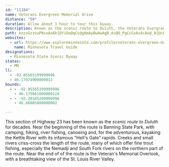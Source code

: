 ```yaml
---
id: "11184"
name: Veterans Evergreen Memorial Drive
distance: "50"
duration: Allow about 1 hour to tour this byway.
description: Known as the scenic route to Duluth, the Veterans Evergreen Memorial Scenic Drive offers a wide variety of activities for visitors to enjoy.
path: knzxGzzvuPNsxAoAk{@YiDe@qCc@gAmAyBwAwAgB_As@O_PgCcCeAcAcAo@_A{@cBw@mC_@eCE_B?oq@Hag@T_e@BoVC}bACaCQoBs@yDcCsDyCmBmA_@cEe@aAWaA_@eAy@y@y@i@_As@gBu@eCqEua@i@eDcAmDoDaIik@ow@egA}yAoiB_fCkX{^gaAa`AmVoVoB_CyDmFkjDgyFisAoyBa\yi@oe@qv@ol@iz@w_AutAwHuHyVcOmPmLoBsBcf@gn@egAiwAqEyE{CyBco@e_@gGgEcDsDecAq~AeCsD}CsDwA_DeCgEi`@on@ob@{o@qGmG}K{G}D_E}B_DyCcFqBsFeAgFsCoK}Pg\iXob@kL_PiI}IuAaBoGeGqFyGk^iLmV{JgFgEmC_DcBgCoDyDoL{O{BoCqDqFiCiIqAkHk@cFoAuGwCsIqFqHi@aA_I{H}EsFwAmB{HgNcMqVuK}R}EsJ_BuD}BeG}DiIeOk^uI{RiH}LoNgQmUkZ}DyDmEyCcRaFsEuCgDwDeMqTeCsCmE{Di~DklCoD}DeHqMo@aBcHaV_BmDmCaEsRqWcBsBmD_DmEeCkCeAmgAu^wAk@cCgB_CyCaBcEo@}CWsBy@aLcA}EiAcCqB}BeA_AoAo@_ASoo@_E}De@yCy@gHmD}G_HwEcHsEsH}AeD_BoE}A{Gu@yFsBaSy@{Dy@kC}Wom@{BuEeB_DeCyDkFoFqJkHsjAew@gDqBcIuD}hCecAyGsEsCaCMWeCsB_JgI{A_AiBs@aC_@_C?aMrBgDVoB@ql@aB}CNeB\yJdCo@FyCMgCq@uAu@a\{WwBm@mDg@cGKiCWsBm@gEqB_NuHkAg@gAs@uAi@wCg@{GGaAKgEmAiCsC}@}AiGwLy@kAcBuA}@i@s@UkBWgZKaGMkEs@eBm@_B}@oCsBcYqZaB{AsByA}BqA_PaE_CqAwB_ByCaDyBuDyBmFmEmQcA{CqKkTaIsN_b@uo@aCkFeAiDiDgPcAyDcCoFaLaQ]aAoDkFi@aBUyAMaBHwB`Cya@x@oQCmBIsAk@yDwA{GUsDDkEXsDbBcN~@kR~@uTRyB~@_FnLw\nA}Dh@yCf@}DRcF?ct@HcDN{BZuCpEmRXgBHsA?sDW_D[kBs@oBu@yAoAyAcBeAoAg@sBKi@DC{x@EuAo@yE?iHNcBhAaDnAgE\sAZ}B\iDJeFCsAQaASs@OqAi@mb@
websites:
  - url: https://www.exploreminnesota.com/profile/veterans-evergreen-memorial-drive-scenic-byway/2328
    name: Minnesota Travel Guide
designations:
  - Minnesota State Scenic Byway
states:
  - MN
ll:
  - -92.85565199999996
  - 46.17974900000013
bounds:
  - - -92.85565199999996
    - 46.179661000000124
  - - -92.20165299999996
    - 46.66085800000002

---
```


This section of Highway 23 has been known as the _scenic route to Duluth_ for decades. Near the beginning of the route is Banning State Park, with camping, hiking, river fishing, canoeing and, for the adventurous, kayaking the Kettle River with its infamous "Hell's Gate" rapids. Creeks and small rivers criss-cross the length of the route, many of which offer fine trout fishing, especially the Nemadji and South Fork rivers on the northern part of the route. Near the end of of the route is the Veteran's Memorial Overlook, with a breathtaking view of the St. Louis River Valley.
